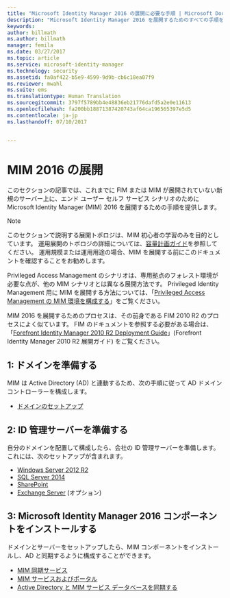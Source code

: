 ```yaml
---
title: "Microsoft Identity Manager 2016 の展開に必要な手順 | Microsoft Docs"
description: "Microsoft Identity Manager 2016 を展開するためのすべての手順を、ポータルを構成する環境を準備するところから説明します。"
keywords: 
author: billmath
ms.author: billmath
manager: femila
ms.date: 03/27/2017
ms.topic: article
ms.service: microsoft-identity-manager
ms.technology: security
ms.assetid: fa0af422-b5e9-4599-9d9b-cb6c18ea07f9
ms.reviewer: mwahl
ms.suite: ems
ms.translationtype: Human Translation
ms.sourcegitcommit: 3797f5789bb4e48836eb21776dafd5a2e0e11613
ms.openlocfilehash: fa200bb18871387420743af64ca196565397e5d5
ms.contentlocale: ja-jp
ms.lasthandoff: 07/10/2017


---
```


<a id="deploy-mim-2016" class="xliff"></a>
# MIM 2016 の展開
このセクションの記事では、これまでに FIM または MIM が展開されていない新規のサーバー上に、エンド ユーザー セルフ サービス シナリオのために Microsoft Identity Manager (MIM) 2016 を展開するための手順を提供します。

> [!NOTE]
> このセクションで説明する展開トポロジは、MIM 初心者の学習のみを目的としています。  運用展開のトポロジの詳細については、[容量計画ガイド](capacity-planning-guide.md)を参照してください。  運用規模または運用用途の場合、MIM を展開する前にこのドキュメントを確認することをお勧めします。

Privileged Access Management のシナリオは、専用拠点のフォレスト環境が必要な点が、他の MIM シナリオとは異なる展開方法です。  Privileged Identity Management 用に MIM を展開する方法については、「[Privileged Access Management の MIM 環境を構成する](./pam/configuring-mim-environment-for-pam.md)」をご覧ください。

MIM 2016 を展開するためのプロセスは、その前身である FIM 2010 R2 のプロセスによく似ています。 FIM のドキュメントを参照する必要がある場合は、「[Forefront Identity Manager 2010 R2 Deployment Guide](https://technet.microsoft.com/library/jj134310)」(Forefront Identity Manager 2010 R2 展開ガイド) をご覧ください。

<a id="first-prepare-a-domain" class="xliff"></a>
## 1: ドメインを準備する
MIM は Active Directory (AD) と連動するため、次の手順に従って AD ドメイン コントローラーを構成します。
- [ドメインのセットアップ](preparing-domain.md)

<a id="next-prepare-an-identity-management-server" class="xliff"></a>
## 2: ID 管理サーバーを準備する
自分のドメインを配置して構成したら、会社の ID 管理サーバーを準備します。 これには、次のセットアップが含まれます。
- [Windows Server 2012 R2](prepare-server-ws2012r2.md)
- [SQL Server 2014](prepare-server-sql2014.md)
- [SharePoint](prepare-server-sharepoint.md)
- [Exchange Server](prepare-server-exchange.md) (オプション)

<a id="finally-install-microsoft-identity-manager-2016-components" class="xliff"></a>
## 3: Microsoft Identity Manager 2016 コンポーネントをインストールする
ドメインとサーバーをセットアップしたら、MIM コンポーネントをインストールし、AD と同期するように構成することができます。
- [MIM 同期サービス](install-mim-sync.md)
- [MIM サービスおよびポータル](install-mim-service-portal.md)
- [Active Directory と MIM サービス データベースを同期する](install-mim-sync-ad-service.md)

